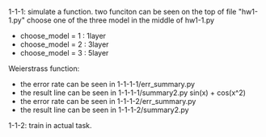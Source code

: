 1-1-1: simulate a function.
two funciton can be seen on the top of file "hw1-1.py"
choose one of the three model in the middle of hw1-1.py
* choose_model = 1 : 1layer
* choose_model = 2 : 3layer
* choose_model = 3 : 5layer

Weierstrass function:
* the error rate can be seen in 1-1-1-1/err_summary.py
* the result line can be seen in 1-1-1-1/summary2.py
sin(x) + cos(x^2)
* the error rate can be seen in 1-1-1-2/err_summary.py
* the result line can be seen in 1-1-1-2/summary2.py


1-1-2: train in actual task.




